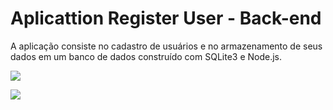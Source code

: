 # Aplicattion Register User - Back-end

A aplicação consiste no cadastro de usuários e no armazenamento de seus dados em um banco de dados construído com SQLite3 e Node.js.

![](https://img.shields.io/badge/Node.js-43853D?style=for-the-badge&logo=node.js&logoColor=white)

![](https://img.shields.io/badge/SQLite-07405E?style=for-the-badge&logo=sqlite&logoColor=white)
